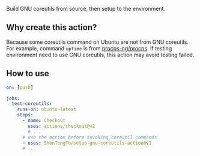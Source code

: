 Build GNU coreutils from source, then setup to the environment.

## Why create this action?
Because some coreutils command on Ubuntu are not from GNU coreutils.
For example, command `uptime` is from [procps-ng/procps](https://gitlab.com/procps-ng/procps).
If testing environment need to use GNU coreutils, this action may avoid testing failed.

## How to use
```yml
on: [push]

jobs:
  test-coreutils:
    runs-on: ubuntu-latest
    steps:
      - name: Checkout
        uses: actions/checkout@v2
        # ...
      # use the action before invoking coreutil commands
      - uses: ShenTengTu/setup-gnu-coreutils-action@v1
      # ...
```
